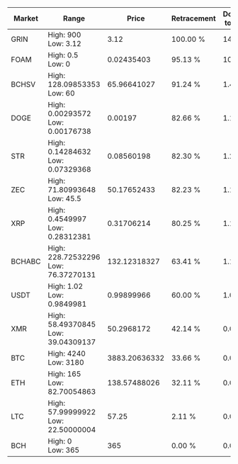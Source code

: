 | Market | Range | Price| Retracement | Doubles to 50% |
| --- | --- | --- | --- | --- |
| GRIN | High: 900<br />Low: 3.12 | 3.12 | 100.00 % | 144.73 |
| FOAM | High: 0.5<br />Low: 0 | 0.02435403 | 95.13 % | 10.27 |
| BCHSV | High: 128.09853353<br />Low: 60 | 65.96641027 | 91.24 % | 1.43 |
| DOGE | High: 0.00293572<br />Low: 0.00176738 | 0.00197 | 82.66 % | 1.19 |
| STR | High: 0.14284632<br />Low: 0.07329368 | 0.08560198 | 82.30 % | 1.26 |
| ZEC | High: 71.80993648<br />Low: 45.5 | 50.17652433 | 82.23 % | 1.17 |
| XRP | High: 0.4549997<br />Low: 0.28312381 | 0.31706214 | 80.25 % | 1.16 |
| BCHABC | High: 228.72532296<br />Low: 76.37270131 | 132.12318327 | 63.41 % | 1.15 |
| USDT | High: 1.02<br />Low: 0.9849981 | 0.99899966 | 60.00 % | 1.00 |
| XMR | High: 58.49370845<br />Low: 39.04309137 | 50.2968172 | 42.14 % | 0.00 |
| BTC | High: 4240<br />Low: 3180 | 3883.20636332 | 33.66 % | 0.00 |
| ETH | High: 165<br />Low: 82.70054863 | 138.57488026 | 32.11 % | 0.00 |
| LTC | High: 57.99999922<br />Low: 22.50000004 | 57.25 | 2.11 % | 0.00 |
| BCH | High: 0<br />Low: 365 | 365 | 0.00 % | 0.00 |
